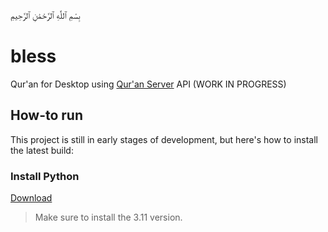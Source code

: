 بِسْمِ ٱللَّٰهِ ٱلرَّحْمَٰنِ ٱلرَّحِيمِ

# bless

Qur'an for Desktop using [Qur'an Server](https://github.com/bal-sm/quran_server) API (WORK IN PROGRESS)

## How-to run

This project is still in early stages of development, but here's how to install the latest build:

### Install Python

[Download](https://www.python.org/downloads/)

> Make sure to install the 3.11 version.
